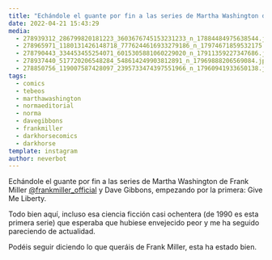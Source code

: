 ```yaml
---
title: "Echándole el guante por fin a las series de Martha Washington de Frank Miller @frankmiller_official  y Dave Gibbons, empezando por la primera: Give Me Liberty"
date: 2022-04-21 15:43:29
media: 
  - 278939312_286799820181223_3603676745153231233_n_17884484975638544.jpg
  - 278965971_1180131426148718_7776244616933279186_n_17974671859532175.jpg
  - 278790443_334453455254071_6015305881060229020_n_17911359227347686.jpg
  - 278937440_517720206548284_548614249903812891_n_17969888206569084.jpg
  - 278850756_119007587428097_2395733474397551966_n_17960941933650138.jpg
tags: 
  - comics
  - tebeos
  - marthawashington
  - normaeditorial
  - norma
  - davegibbons
  - frankmiller
  - darkhorsecomics
  - darkhorse
template: instagram
author: neverbot
---
```


Echándole el guante por fin a las series de Martha Washington de Frank Miller [@frankmiller_official](https://instagram.com/frankmiller_official)  y Dave Gibbons, empezando por la primera: Give Me Liberty.

Todo bien aquí, incluso esa ciencia ficción casi ochentera (de 1990 es esta primera serie) que esperaba que hubiese envejecido peor y me ha seguido pareciendo de actualidad.

Podéis seguir diciendo lo que queráis de Frank Miller, esta ha estado bien.


